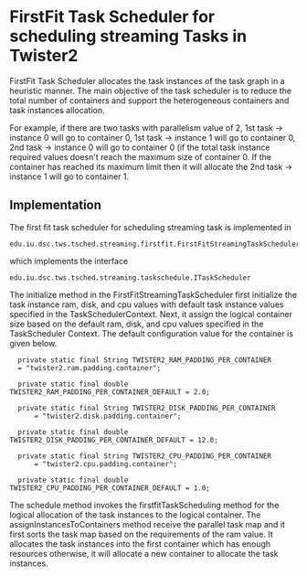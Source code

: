 # FirstFit Task Scheduler for scheduling streaming Tasks in Twister2

FirstFit Task Scheduler allocates the task instances of the task graph in a heuristic 
manner. The main objective of the task scheduler is to reduce the total number of containers and
support the heterogeneous containers and task instances allocation.

For example, if there are two tasks with parallelism value of 2, 1st task -> instance 0 will
go to container 0, 1st task -> instance 1 will go to container 0, 2nd task -> instance 0 will
go to container 0 (if the total task instance required values doesn't reach the maximum size of
container 0. If the container has reached its maximum limit then it will allocate the
2nd task -> instance 1 will go to container 1.

## Implementation

The first fit task scheduler for scheduling streaming task is implemented in 

    edu.iu.dsc.tws.tsched.streaming.firstfit.FirstFitStreamingTaskScheduler
    
which implements the interface
 
    edu.iu.dsc.tws.tsched.streaming.taskschedule.ITaskScheduler
    
The initialize method in the FirstFitStreamingTaskScheduler first initialize the task instance ram, disk, 
and cpu values with default task instance values specified in the TaskSchedulerContext. Next, it assign the 
logical container size based on the default ram, disk, and cpu values specified in the TaskScheduler Context. 
The default configuration value for the container is given below.

      private static final String TWISTER2_RAM_PADDING_PER_CONTAINER 
      = "twister2.ram.padding.container";
      
      private static final double TWISTER2_RAM_PADDING_PER_CONTAINER_DEFAULT = 2.0;
    
      private static final String TWISTER2_DISK_PADDING_PER_CONTAINER
          = "twister2.disk.padding.container";
      
      private static final double TWISTER2_DISK_PADDING_PER_CONTAINER_DEFAULT = 12.0;
    
      private static final String TWISTER2_CPU_PADDING_PER_CONTAINER
          = "twister2.cpu.padding.container";
      
      private static final double TWISTER2_CPU_PADDING_PER_CONTAINER_DEFAULT = 1.0;
      
The schedule method invokes the firstfitTaskScheduling method for the logical allocation of the
task instances to the logical container. The assignInstancesToContainers method receive the parallel 
task map and it first sorts the task map based on the requirements of the ram value. It allocates
the task instances into the first container which has enough resources otherwise, it will allocate 
a new container to allocate the task instances.  
 